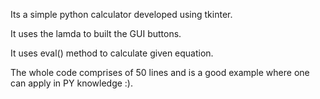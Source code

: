 Its a simple python calculator developed using tkinter.

It uses the lamda to built the GUI buttons. 

It uses eval() method to calculate given equation.

The whole code comprises of 50 lines and is a good example where one can apply in PY knowledge :). 
